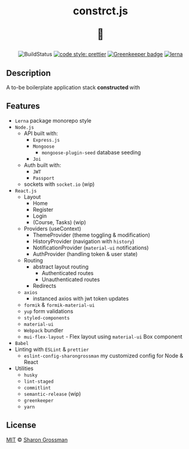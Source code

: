 <div align="center">
<h1>
constrct.js 

:construction:
</h1>

![BuildStatus](https://travis-ci.org/SharonGrossman/constrct.js.svg?branch=master) [![code style: prettier](https://img.shields.io/badge/code_style-prettier-ff69b4.svg?style=flat-square)](https://github.com/prettier/prettier) [![Greenkeeper badge](https://badges.greenkeeper.io/SharonGrossman/constrct.js.svg)](https://greenkeeper.io/) [![lerna](https://img.shields.io/badge/maintained%20with-lerna-cc00ff.svg)](https://lerna.js.org/)

</div>

## Description
A to-be boilerplate application stack <b> constructed </b> with

## Features
* ```Lerna``` package monorepo style
* ```Node.js```
  * API built with:
    * ```Express.js```
    * ```Mongoose```
      * ```mongoose-plugin-seed``` database seeding
    * ```Joi```
  * Auth built with:
    * ```JWT```
    * ```Passport```
  * sockets with ```socket.io``` (wip)
* ```React.js```
  * Layout
    * Home
    * Register
    * Login
    * (Course, Tasks) (wip)
  * Providers (useContext)
    * ThemeProvider (theme toggling & modification)
    * HistoryProvider (navigation with ```history```)
    * NotificationProvider (```material-ui``` notifications)
    * AuthProvider (handling token & user state)
  * Routing
    * abstract layout routing
      * Authenticated routes
      * Unauthenticated routes
    * Redirects
  * ```axios```
    * instanced axios with jwt token updates
  * ```formik``` & ```formik-material-ui```
  * ```yup``` form validations
  * ```styled-components```
  * ```material-ui```
  * ```Webpack``` bundler
  * ```mui-flex-layout``` - Flex layout using ```material-ui``` Box component
* ```Babel```
* Linting with ```ESLint``` & ```prettier```
  * ```eslint-config-sharongrossman``` my customized config for Node & React
* Utilities
  * ```husky```
  * ```lint-staged```
  * ```commitlint```
  * ```semantic-release``` (wip)
  * ```greenkeeper```
  * ```yarn```

## License

[MIT](LICENSE) © [Sharon Grossman](https://github.com/sharongrossman)